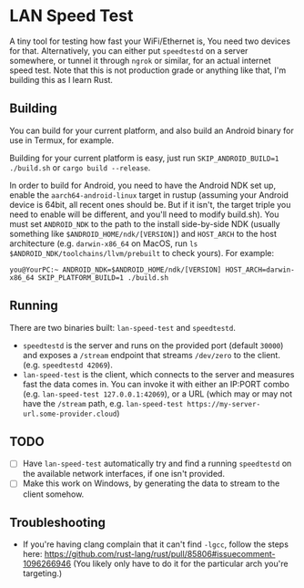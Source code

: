 # LAN Speed Test

A tiny tool for testing how fast your WiFi/Ethernet is, You need two devices for that. Alternatively, you can either put `speedtestd` on a server somewhere, or tunnel it through `ngrok` or similar, for an actual internet speed test.
Note that this is not production grade or anything like that, I'm building this as I learn Rust.

## Building

You can build for your current platform, and also build an Android binary for use in Termux, for example.

Building for your current platform is easy, just run `SKIP_ANDROID_BUILD=1 ./build.sh` or `cargo build --release`.

In order to build for Android, you need to have the Android NDK set up, enable the `aarch64-android-linux` target in rustup (assuming your Android device is 64bit, all recent ones should be. But if it isn't, the target triple you need to enable will be different, and you'll need to modify build.sh).
You must set `ANDROID_NDK` to the path to the install side-by-side NDK (usually something like `$ANDROID_HOME/ndk/[VERSION]`) and `HOST_ARCH` to the host architecture (e.g. `darwin-x86_64` on MacOS, run `ls $ANDROID_NDK/toolchains/llvm/prebuilt` to check yours). For example:

```shell
you@YourPC:~ ANDROID_NDK=$ANDROID_HOME/ndk/[VERSION] HOST_ARCH=darwin-x86_64 SKIP_PLATFORM_BUILD=1 ./build.sh
```

## Running

There are two binaries built: `lan-speed-test` and `speedtestd`.

- `speedtestd` is the server and runs on the provided port (default `30000`) and exposes a `/stream` endpoint that streams `/dev/zero` to the client. (e.g. `speedtestd 42069`).
- `lan-speed-test` is the client, which connects to the server and measures fast the data comes in. You can invoke it with either an IP:PORT combo (e.g. `lan-speed-test 127.0.0.1:42069`), or a URL (which may or may not have the `/stream` path, e.g. `lan-speed-test https://my-server-url.some-provider.cloud`)

## TODO

- [ ] Have `lan-speed-test` automatically try and find a running `speedtestd` on the available network interfaces, if one isn't provided.
- [ ] Make this work on Windows, by generating the data to stream to the client somehow.

## Troubleshooting

- If you're having clang complain that it can't find `-lgcc`, follow the steps here: https://github.com/rust-lang/rust/pull/85806#issuecomment-1096266946 (You likely only have to do it for the particular arch you're targeting.)
